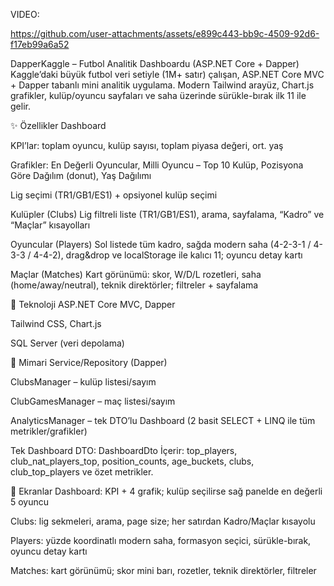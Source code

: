 VIDEO: 


https://github.com/user-attachments/assets/e899c443-bb9c-4509-92d6-f17eb99a6a52



DapperKaggle – Futbol Analitik Dashboardu (ASP.NET Core + Dapper)
Kaggle’daki büyük futbol veri setiyle (1M+ satır) çalışan, ASP.NET Core MVC + Dapper tabanlı mini analitik uygulama.
Modern Tailwind arayüz, Chart.js grafikler, kulüp/oyuncu sayfaları ve saha üzerinde sürükle-bırak ilk 11 ile gelir.

✨ Özellikler
Dashboard

KPI’lar: toplam oyuncu, kulüp sayısı, toplam piyasa değeri, ort. yaş

Grafikler: En Değerli Oyuncular, Milli Oyuncu – Top 10 Kulüp, Pozisyona Göre Dağılım (donut), Yaş Dağılımı

Lig seçimi (TR1/GB1/ES1) + opsiyonel kulüp seçimi

Kulüpler (Clubs)
Lig filtreli liste (TR1/GB1/ES1), arama, sayfalama, “Kadro” ve “Maçlar” kısayolları

Oyuncular (Players)
Sol listede tüm kadro, sağda modern saha (4-2-3-1 / 4-3-3 / 4-4-2), drag&drop ve localStorage ile kalıcı 11; oyuncu detay kartı

Maçlar (Matches)
Kart görünümü: skor, W/D/L rozetleri, saha (home/away/neutral), teknik direktörler; filtreler + sayfalama

🧰 Teknoloji
ASP.NET Core MVC, Dapper

Tailwind CSS, Chart.js

SQL Server (veri depolama)

🧠 Mimari
Service/Repository (Dapper)

ClubsManager – kulüp listesi/sayım

ClubGamesManager – maç listesi/sayım

AnalyticsManager – tek DTO’lu Dashboard (2 basit SELECT + LINQ ile tüm metrikler/grafikler)

Tek Dashboard DTO: DashboardDto
İçerir: top_players, club_nat_players_top, position_counts, age_buckets, clubs, club_top_players ve özet metrikler.

🧩 Ekranlar
Dashboard: KPI + 4 grafik; kulüp seçilirse sağ panelde en değerli 5 oyuncu

Clubs: lig sekmeleri, arama, page size; her satırdan Kadro/Maçlar kısayolu

Players: yüzde koordinatlı modern saha, formasyon seçici, sürükle-bırak, oyuncu detay kartı

Matches: kart görünümü; skor mini barı, rozetler, teknik direktörler, filtreler
